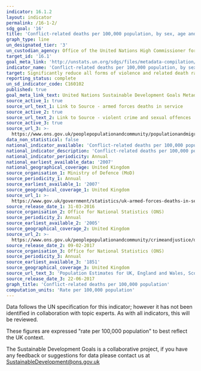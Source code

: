 ```yaml
---
indicator: 16.1.2
layout: indicator
permalink: /16-1-2/
sdg_goal: '16'
title: 'Conflict-related deaths per 100,000 population, by sex, age and cause'
graph_type: line
un_designated_tier: '3'
un_custodian_agency: Office of the United Nations High Commissioner for Human Rights (OHCHR)
target_id: '16.1'
goal_meta_link: 'http://unstats.un.org/sdgs/files/metadata-compilation/Metadata-Goal-16.pdf'
indicator_name: 'Conflict-related deaths per 100,000 population, by sex, age and cause'
target: Significantly reduce all forms of violence and related death rates everywhere
reporting_status: complete
un_sd_indicator_code: C160102
published: true
goal_meta_link_text: United Nations Sustainable Development Goals Metadata (pdf 1361kB)
source_active_1: true
source_url_text_1: Link to Source - armed forces deaths in service
source_active_2: true
source_url_text_2: Link to Source - violent crime and sexual offences
source_active_3: true
source_url_3: >-
  https://www.ons.gov.uk/peoplepopulationandcommunity/populationandmigration/populationestimates/datasets/populationestimatesforukenglandandwalesscotlandandnorthernireland
data_non_statistical: false
national_indicator_available: 'Conflict-related deaths per 100,000 population, by sex, age and cause'
national_indicator_description: 'Conflict-related deaths per 100,000 population, by sex, age and cause'
national_indicator_periodicity: Annual
national_earliest_available_data: '2007'
national_geographical_coverage: United Kingdom
source_organisation_1: Ministry of Defence (MoD)
source_periodicity_1: Annual
source_earliest_available_1: '2007'
source_geographical_coverage_1: United Kingdom
source_url_1: >-
  https://www.gov.uk/government/statistics/uk-armed-forces-deaths-in-service-2015
source_release_date_1: 31-03-2016
source_organisation_2: Office for National Statistics (ONS)
source_periodicity_2: Annual
source_earliest_available_2: '2005'
source_geographical_coverage_2: United Kingdom
source_url_2: >-
  https://www.ons.gov.uk/peoplepopulationandcommunity/crimeandjustice/datasets/appendixtablesfocusonviolentcrimeandsexualoffences
source_release_date_2: 09-02-2017
source_organisation_3: Office for National Statistics (ONS)
source_periodicity_3: Annual
source_earliest_available_3: '1851'
source_geographical_coverage_3: United Kingdom
source_url_text_3: 'Population Estimates for UK, England and Wales, Scotland and Northern Ireland'
source_release_date_3: 22-06-2017
graph_title: 'Conflict-related deaths per 100,000 population'
computation_units: 'Rate per 100,000 population'
---
```

Data follows the UN specification for this indicator; however it has not been identified in collaboration with topic experts. As with all indicators, this will be reviewed.

These figures are expressed "rate per 100,000 population" to best reflect the UK context.

The Sustainable Development Goals is a collaborative project, if you have any feedback or suggestions for data please contact us at <SustainableDevelopment@ons.gov.uk>
